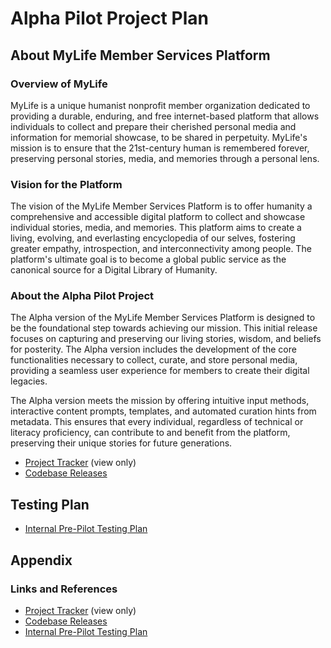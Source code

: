 # Alpha Pilot Project Plan

## About MyLife Member Services Platform

### Overview of MyLife

MyLife is a unique humanist nonprofit member organization dedicated to providing a durable, enduring, and free internet-based platform that allows individuals to collect and prepare their cherished personal media and information for memorial showcase, to be shared in perpetuity. MyLife's mission is to ensure that the 21st-century human is remembered forever, preserving personal stories, media, and memories through a personal lens.

### Vision for the Platform

The vision of the MyLife Member Services Platform is to offer humanity a comprehensive and accessible digital platform to collect and showcase individual stories, media, and memories. This platform aims to create a living, evolving, and everlasting encyclopedia of our selves, fostering greater empathy, introspection, and interconnectivity among people. The platform's ultimate goal is to become a global public service as the canonical source for a Digital Library of Humanity.

### About the Alpha Pilot Project

The Alpha version of the MyLife Member Services Platform is designed to be the foundational step towards achieving our mission. This initial release focuses on capturing and preserving our living stories, wisdom, and beliefs for posterity. The Alpha version includes the development of the core functionalities necessary to collect, curate, and store personal media, providing a seamless user experience for members to create their digital legacies.

The Alpha version meets the mission by offering intuitive input methods, interactive content prompts, templates, and automated curation hints from metadata. This ensures that every individual, regardless of technical or literacy proficiency, can contribute to and benefit from the platform, preserving their unique stories for future generations.

- [Project Tracker](https://1drv.ms/x/s!Asw9c7yc92_HhcJq8axDYlWXWoVx_A?e=pMgHNB) (view only)
- [Codebase Releases](https://github.com/MyLife-Services/mylife-maht/releases)

## Testing Plan

- [Internal Pre-Pilot Testing Plan](https://github.com/MyLife-Services/mylife-documentation/blob/base/alpha-pilot/internal-pilot-test-cases.md)

## Appendix

### Links and References

- [Project Tracker](https://1drv.ms/x/s!Asw9c7yc92_HhcJq8axDYlWXWoVx_A?e=pMgHNB) (view only)
- [Codebase Releases](https://github.com/MyLife-Services/mylife-maht/releases)
- [Internal Pre-Pilot Testing Plan](https://github.com/MyLife-Services/mylife-documentation/blob/base/alpha-pilot/internal-pilot-test-cases.md)
